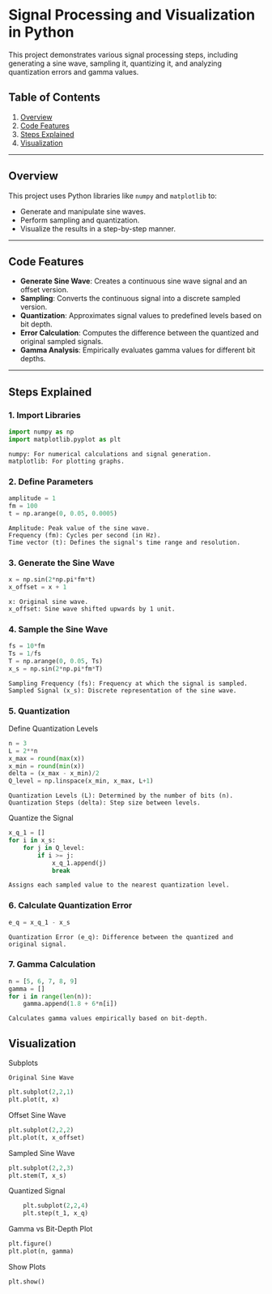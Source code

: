 # Signal Processing and Visualization in Python

This project demonstrates various signal processing steps, including generating a sine wave, sampling it, quantizing it, and analyzing quantization errors and gamma values. 

## Table of Contents
1. [Overview](#overview)
2. [Code Features](#code-features)
3. [Steps Explained](#steps-explained)
4. [Visualization](#visualization)


---

## Overview
This project uses Python libraries like `numpy` and `matplotlib` to:
- Generate and manipulate sine waves.
- Perform sampling and quantization.
- Visualize the results in a step-by-step manner.

---

## Code Features
- **Generate Sine Wave**: Creates a continuous sine wave signal and an offset version.
- **Sampling**: Converts the continuous signal into a discrete sampled version.
- **Quantization**: Approximates signal values to predefined levels based on bit depth.
- **Error Calculation**: Computes the difference between the quantized and original sampled signals.
- **Gamma Analysis**: Empirically evaluates gamma values for different bit depths.

---

## Steps Explained

### 1. Import Libraries
```python
import numpy as np
import matplotlib.pyplot as plt
```
    numpy: For numerical calculations and signal generation.
    matplotlib: For plotting graphs.

### 2. Define Parameters
```python
amplitude = 1
fm = 100
t = np.arange(0, 0.05, 0.0005)
```
    Amplitude: Peak value of the sine wave.
    Frequency (fm): Cycles per second (in Hz).
    Time vector (t): Defines the signal's time range and resolution.

### 3. Generate the Sine Wave
```python
x = np.sin(2*np.pi*fm*t)
x_offset = x + 1
```
    x: Original sine wave.
    x_offset: Sine wave shifted upwards by 1 unit.

### 4. Sample the Sine Wave
```python
fs = 10*fm
Ts = 1/fs
T = np.arange(0, 0.05, Ts)
x_s = np.sin(2*np.pi*fm*T)
```
    Sampling Frequency (fs): Frequency at which the signal is sampled.
    Sampled Signal (x_s): Discrete representation of the sine wave.

### 5. Quantization
Define Quantization Levels
```python
n = 3
L = 2**n
x_max = round(max(x))
x_min = round(min(x))
delta = (x_max - x_min)/2
Q_level = np.linspace(x_min, x_max, L+1)
```
    Quantization Levels (L): Determined by the number of bits (n).
    Quantization Steps (delta): Step size between levels.

Quantize the Signal
```python
x_q_1 = []
for i in x_s:
    for j in Q_level:
        if i >= j:
            x_q_1.append(j)
            break
```
    Assigns each sampled value to the nearest quantization level.

### 6. Calculate Quantization Error
```python
e_q = x_q_1 - x_s
```
    Quantization Error (e_q): Difference between the quantized and original signal.

### 7. Gamma Calculation
```python
n = [5, 6, 7, 8, 9]
gamma = []
for i in range(len(n)):
    gamma.append(1.8 + 6*n[i])
```
    Calculates gamma values empirically based on bit-depth.

## Visualization
Subplots

    Original Sine Wave
```python
plt.subplot(2,2,1)
plt.plot(t, x)
```

Offset Sine Wave
```python
plt.subplot(2,2,2)
plt.plot(t, x_offset)
```

Sampled Sine Wave
```python
plt.subplot(2,2,3)
plt.stem(T, x_s)
```

Quantized Signal
```python
    plt.subplot(2,2,4)
    plt.step(t_1, x_q)
```

Gamma vs Bit-Depth Plot
```python
plt.figure()
plt.plot(n, gamma)
```

Show Plots
```python
plt.show()
```
